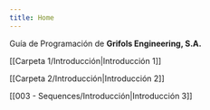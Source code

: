 ```yaml
---
title: Home
---
```


Guía de Programación de **Grifols Engineering, S.A.**



[[Carpeta 1/Introducción|Introducción 1]]

[[Carpeta 2/Introducción|Introducción 2]]

[[003 - Sequences/Introducción|Introducción 3]]

